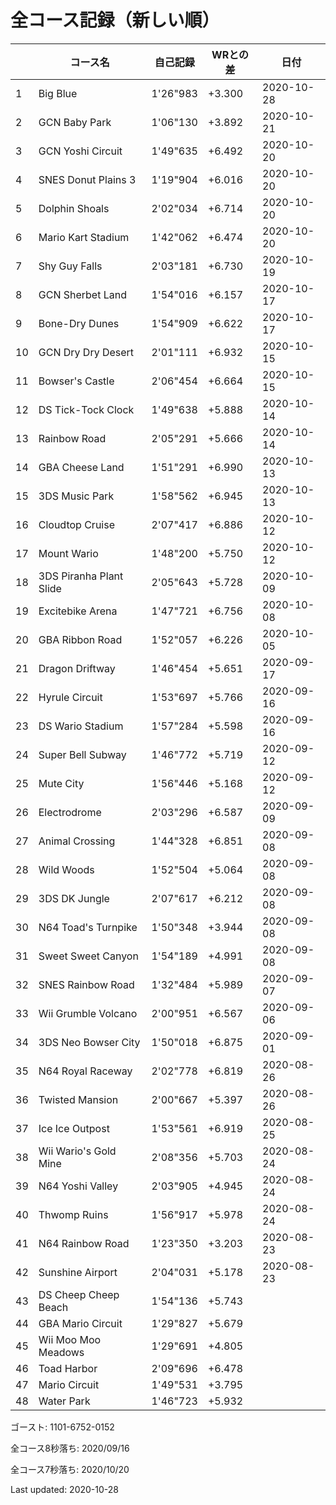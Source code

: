 # 全コース記録（新しい順）

||コース名|自己記録|WRとの差|日付
|--|--|--|--|--|
|1|Big Blue|1'26"983|+3.300|2020-10-28|
|2|GCN Baby Park|1'06"130|+3.892|2020-10-21|
|3|GCN Yoshi Circuit|1'49"635|+6.492|2020-10-20|
|4|SNES Donut Plains 3|1'19"904|+6.016|2020-10-20|
|5|Dolphin Shoals|2'02"034|+6.714|2020-10-20|
|6|Mario Kart Stadium|1'42"062|+6.474|2020-10-20|
|7|Shy Guy Falls|2'03"181|+6.730|2020-10-19|
|8|GCN Sherbet Land|1'54"016|+6.157|2020-10-17|
|9|Bone-Dry Dunes|1'54"909|+6.622|2020-10-17|
|10|GCN Dry Dry Desert|2'01"111|+6.932|2020-10-15|
|11|Bowser's Castle|2'06"454|+6.664|2020-10-15|
|12|DS Tick-Tock Clock|1'49"638|+5.888|2020-10-14|
|13|Rainbow Road|2'05"291|+5.666|2020-10-14|
|14|GBA Cheese Land|1'51"291|+6.990|2020-10-13|
|15|3DS Music Park|1'58"562|+6.945|2020-10-13|
|16|Cloudtop Cruise|2'07"417|+6.886|2020-10-12|
|17|Mount Wario|1'48"200|+5.750|2020-10-12|
|18|3DS Piranha Plant Slide|2'05"643|+5.728|2020-10-09|
|19|Excitebike Arena|1'47"721|+6.756|2020-10-08|
|20|GBA Ribbon Road|1'52"057|+6.226|2020-10-05|
|21|Dragon Driftway|1'46"454|+5.651|2020-09-17|
|22|Hyrule Circuit|1'53"697|+5.766|2020-09-16|
|23|DS Wario Stadium|1'57"284|+5.598|2020-09-16|
|24|Super Bell Subway|1'46"772|+5.719|2020-09-12|
|25|Mute City|1'56"446|+5.168|2020-09-12|
|26|Electrodrome|2'03"296|+6.587|2020-09-09|
|27|Animal Crossing|1'44"328|+6.851|2020-09-08|
|28|Wild Woods|1'52"504|+5.064|2020-09-08|
|29|3DS DK Jungle|2'07"617|+6.212|2020-09-08|
|30|N64 Toad's Turnpike|1'50"348|+3.944|2020-09-08|
|31|Sweet Sweet Canyon|1'54"189|+4.991|2020-09-08|
|32|SNES Rainbow Road|1'32"484|+5.989|2020-09-07|
|33|Wii Grumble Volcano|2'00"951|+6.567|2020-09-06|
|34|3DS Neo Bowser City|1'50"018|+6.875|2020-09-01|
|35|N64 Royal Raceway|2'02"778|+6.819|2020-08-26|
|36|Twisted Mansion|2'00"667|+5.397|2020-08-26|
|37|Ice Ice Outpost|1'53"561|+6.919|2020-08-25|
|38|Wii Wario's Gold Mine|2'08"356|+5.703|2020-08-24|
|39|N64 Yoshi Valley|2'03"905|+4.945|2020-08-24|
|40|Thwomp Ruins|1'56"917|+5.978|2020-08-24|
|41|N64 Rainbow Road|1'23"350|+3.203|2020-08-23|
|42|Sunshine Airport|2'04"031|+5.178|2020-08-23|
|43|DS Cheep Cheep Beach|1'54"136|+5.743||
|44|GBA Mario Circuit|1'29"827|+5.679||
|45|Wii Moo Moo Meadows|1'29"691|+4.805||
|46|Toad Harbor|2'09"696|+6.478||
|47|Mario Circuit|1'49"531|+3.795||
|48|Water Park|1'46"723|+5.932||

ゴースト: 1101-6752-0152

全コース8秒落ち: 2020/09/16

全コース7秒落ち: 2020/10/20

Last updated: 2020-10-28

